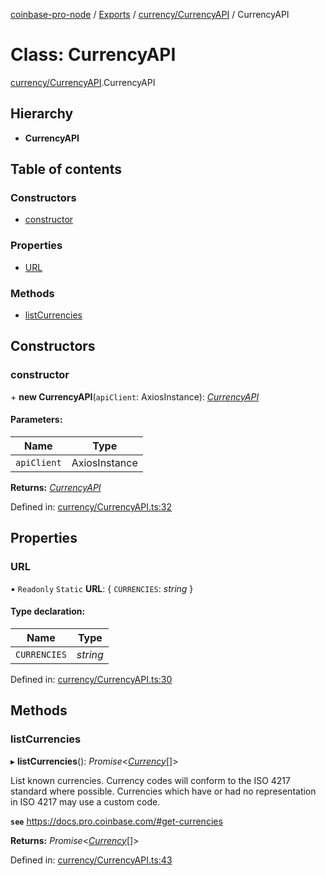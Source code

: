 [coinbase-pro-node](../../README.md) / [Exports](../../modules.md) / [currency/CurrencyAPI](../../modules/currency_currencyapi.md) / CurrencyAPI

# Class: CurrencyAPI

[currency/CurrencyAPI](../../modules/currency_currencyapi.md).CurrencyAPI

## Hierarchy

- **CurrencyAPI**

## Table of contents

### Constructors

- [constructor](currencyapi.currencyapi.md#constructor)

### Properties

- [URL](currencyapi.currencyapi.md#url)

### Methods

- [listCurrencies](currencyapi.currencyapi.md#listcurrencies)

## Constructors

### constructor

\+ **new CurrencyAPI**(`apiClient`: AxiosInstance): [_CurrencyAPI_](currencyapi.currencyapi.md)

#### Parameters:

| Name        | Type          |
| ----------- | ------------- |
| `apiClient` | AxiosInstance |

**Returns:** [_CurrencyAPI_](currencyapi.currencyapi.md)

Defined in: [currency/CurrencyAPI.ts:32](https://github.com/bennycode/coinbase-pro-node/blob/7d07dce/src/currency/CurrencyAPI.ts#L32)

## Properties

### URL

▪ `Readonly` `Static` **URL**: { `CURRENCIES`: _string_ }

#### Type declaration:

| Name         | Type     |
| ------------ | -------- |
| `CURRENCIES` | _string_ |

Defined in: [currency/CurrencyAPI.ts:30](https://github.com/bennycode/coinbase-pro-node/blob/7d07dce/src/currency/CurrencyAPI.ts#L30)

## Methods

### listCurrencies

▸ **listCurrencies**(): _Promise_<[_Currency_](../../interfaces/currency/currencyapi.currency.md)[]\>

List known currencies. Currency codes will conform to the ISO 4217 standard where possible. Currencies which have or had no representation in ISO 4217 may use a custom code.

**`see`** https://docs.pro.coinbase.com/#get-currencies

**Returns:** _Promise_<[_Currency_](../../interfaces/currency/currencyapi.currency.md)[]\>

Defined in: [currency/CurrencyAPI.ts:43](https://github.com/bennycode/coinbase-pro-node/blob/7d07dce/src/currency/CurrencyAPI.ts#L43)
